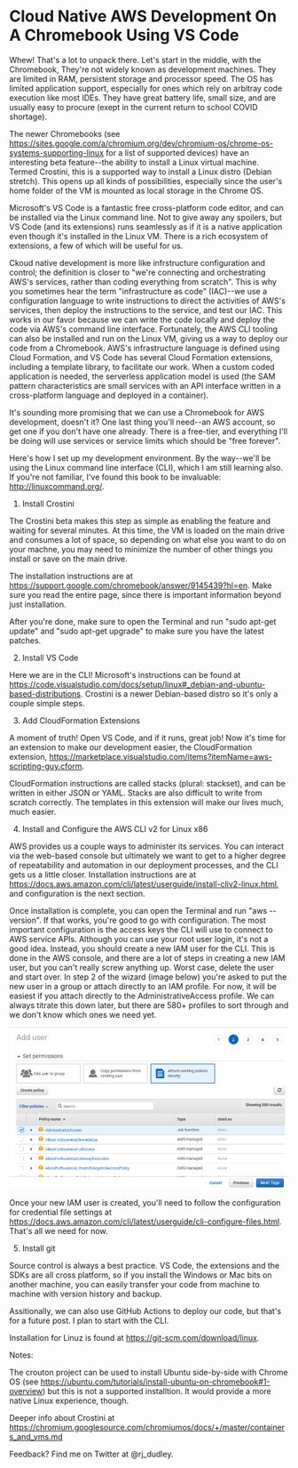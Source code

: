 # Cloud Native AWS Development On A Chromebook Using VS Code

Whew!  That's a lot to unpack there.  Let's start in the middle, with the Chromebook,  They're not widely known as development machines.  They are limited in RAM, persistent storage and processor speed.  The OS has limited application support, especially for ones which rely on arbitray code execution like most IDEs.  They have great battery life, small size, and are usually easy to procure (exept in the current return to school COVID shortage).

The newer Chromebooks (see https://sites.google.com/a/chromium.org/dev/chromium-os/chrome-os-systems-supporting-linux for a list of supported devices) have an interesting beta feature--the ability to install a Linux virtual machine.  Termed Crostini, this is a supported way to install a Linux distro (Debian stretch).  This opens up all kinds of possibilities, especially since the user's home folder of the VM is mounted as local storage in the Chrome OS.

Microsoft's VS Code is a fantastic free cross-platform code editor, and can be installed via the Linux command line.  Not to give away any spoilers, but VS Code (and its extensions) runs seamlessly as if it is a native application even though it's installed in the Linux VM.  There is a rich ecosystem of extensions, a few of which will be useful for us.

Ckoud native development is more like infrstructure configuration and control; the definition is closer to "we're connecting and orchestrating AWS's services, rather than coding everything from scratch".  This is why you sometimes hear the term "infrastructure as code" (IAC)--we use a configuration language to write instructions to direct the activities of AWS's services, then deploy the instructions to the service, and test our IAC.  This works in our favor because we can write the code locally and deploy the code via AWS's command line interface.  Fortunately, the AWS CLI tooling can also be installed and run on the Linux VM, giving us a way to deploy our code from a Chromebook.  AWS's infrastructure language is defined using Cloud Formation, and VS Code has several Cloud Formation extensions, including a template library, to facilitate our work.  When a custom coded application is needed, the serverless application model is used (the SAM pattern characteristics are small services with an API interface written in a cross-platform language and deployed in a container).

It's sounding more promising that we can use a Chromebook for AWS development, doesn't it?  One last thing you'll need--an AWS account, so get one if you don't have one already.  There is a free-tier, and everything I'll be doing will use services or service limits which should be "free forever".

Here's how I set up my development environment.  By the way--we'll be using the Linux command line interface (CLI), which I am still learning also.  If you're not familiar, I've found this book to be invaluable: http://linuxcommand.org/.

1. Install Crostini

The Crostini beta makes this step as simple as enabling the feature and waiting for several minutes.  At this time, the VM is loaded on the main drive and consumes a lot of space, so depending on what else you want to do on your machne, you may need to minimize the number of other things you install or save on the main drive.

The installation instructions are at https://support.google.com/chromebook/answer/9145439?hl=en.  Make sure you read the entire page, since there is important information beyond just installation.

After you're done, make sure to open the Terminal and run "sudo apt-get update" and "sudo apt-get upgrade" to make sure you have the latest patches.

2. Install VS Code

Here we are in the CLI!  Microsoft's instructions can be found at https://code.visualstudio.com/docs/setup/linux#_debian-and-ubuntu-based-distributions.  Crostini is a newer Debian-based distro so it's only a couple simple steps.

3. Add CloudFormation Extensions

A moment of truth!  Open VS Code, and if it runs, great job!  Now it's time for an extension to make our development easier, the CloudFormation extension, https://marketplace.visualstudio.com/items?itemName=aws-scripting-guy.cform.

CloudFormation instructions are called stacks (plural: stackset), and can be written in either JSON or YAML.  Stacks are also difficult to write from scratch correctly.  The templates in this extension will make our lives much, much easier.

4. Install and Configure the AWS CLI v2 for Linux x86

AWS provides us a couple ways to administer its services.  You can interact via the web-based console but ultimately we want to get to a higher degree of repeatability and automation in our deployment processes, and the CLI gets us a little closer.  Installation instructions are at https://docs.aws.amazon.com/cli/latest/userguide/install-cliv2-linux.html, and configuration is the next section.

Once installation is complete, you can open the Terminal and run "aws --version".  If that works, you're good to go with configuration.  The most important configuration is the access keys the CLI will use to connect to AWS service APIs.  Although you can use your root user login, it's not a good idea.  Instead, you should create a new IAM user for the CLI.  This is done in the AWS console, and there are a lot of steps in creating a new IAM user, but you can't really screw anything up.  Worst case, delete the user and start over.  In step 2 of the wizard (image below) you're asked to put the new user in a group or attach directly to an IAM profile.  For now, it will be easiest if you attach directly to the AdministrativeAccess profile. We can always titrate this down later, but there are 580+ profiles to sort through and we don't know which ones we need yet.

![user wizard step 2](images/user_wizard_step_2.png)

Once your new IAM user is created, you'll need to follow the configuration for credential file settings at https://docs.aws.amazon.com/cli/latest/userguide/cli-configure-files.html.  That's all we need for now.

5. Install git

Source control is always a best practice.  VS Code, the extensions and the SDKs are all cross platform, so if you install the Windows or Mac bits on another machine, you can easily transfer your code from machine to machine with version history and backup.

Assitionally, we can also use GitHub Actions to deploy our code, but that's for a future post.  I plan to start with the CLI.

Installation for Linuz is found at https://git-scm.com/download/linux.


Notes:

The crouton project can be used to install Ubuntu side-by-side with Chrome OS (see https://ubuntu.com/tutorials/install-ubuntu-on-chromebook#1-overview) but this is not a supported installtion.  It would provide a more native Linux experience, though.

Deeper info about Crostini at https://chromium.googlesource.com/chromiumos/docs/+/master/containers_and_vms.md

Feedback?  Find me on Twitter at @rj_dudley.